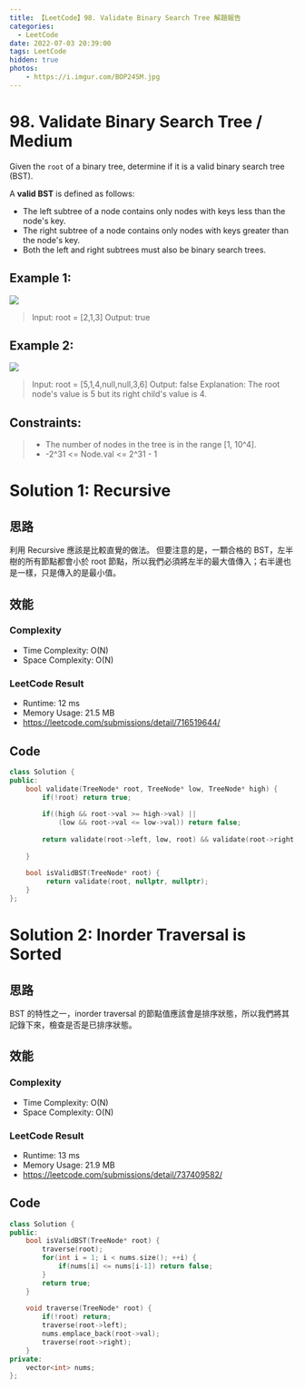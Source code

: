 ```yaml
---
title: 【LeetCode】98. Validate Binary Search Tree 解題報告
categories:
  - LeetCode
date: 2022-07-03 20:39:00
tags: LeetCode
hidden: true
photos:
    - https://i.imgur.com/BOP24SM.jpg
---
```


# 98. Validate Binary Search Tree / Medium

Given the `root` of a binary tree, determine if it is a valid binary search tree (BST).

A **valid BST** is defined as follows:
- The left subtree of a node contains only nodes with keys less than the node's key.
- The right subtree of a node contains only nodes with keys greater than the node's key.
- Both the left and right subtrees must also be binary search trees.

<!-- more -->

## Example 1:
![](https://assets.leetcode.com/uploads/2020/12/01/tree1.jpg)
> Input: root = [2,1,3]
> Output: true

## Example 2:
![](https://assets.leetcode.com/uploads/2020/12/01/tree2.jpg)
> Input: root = [5,1,4,null,null,3,6]
> Output: false
> Explanation: The root node's value is 5 but its right child's value is 4.

## Constraints:
> - The number of nodes in the tree is in the range [1, 10^4].
> - -2^31 <= Node.val <= 2^31 - 1

# Solution 1: Recursive
## 思路

利用 Recursive 應該是比較直覺的做法。
但要注意的是，一顆合格的 BST，左半樹的所有節點都會小於 root 節點，所以我們必須將左半的最大值傳入；右半邊也是一樣，只是傳入的是最小值。

## 效能
### Complexity 
- Time Complexity: O(N)
- Space Complexity: O(N)

### LeetCode Result
- Runtime: 12 ms
- Memory Usage: 21.5 MB 
- https://leetcode.com/submissions/detail/716519644/

## Code 
```cpp
class Solution {
public:
    bool validate(TreeNode* root, TreeNode* low, TreeNode* high) {
        if(!root) return true;
        
        if((high && root->val >= high->val) || 
            (low && root->val <= low->val)) return false;
        
        return validate(root->left, low, root) && validate(root->right, root, high);
        
    }
    
    bool isValidBST(TreeNode* root) {
         return validate(root, nullptr, nullptr);
    }
};
```

# Solution 2: Inorder Traversal is Sorted 
## 思路

BST 的特性之一，inorder traversal 的節點值應該會是排序狀態，所以我們將其記錄下來，檢查是否是已排序狀態。

## 效能

### Complexity 
- Time Complexity: O(N)
- Space Complexity: O(N)

### LeetCode Result
- Runtime: 13 ms
- Memory Usage: 21.9 MB 
- https://leetcode.com/submissions/detail/737409582/

## Code 
```cpp
class Solution {
public:
    bool isValidBST(TreeNode* root) {
        traverse(root);
        for(int i = 1; i < nums.size(); ++i) {
            if(nums[i] <= nums[i-1]) return false;
        }
        return true;
    }
    
    void traverse(TreeNode* root) {
        if(!root) return;
        traverse(root->left);
        nums.emplace_back(root->val);
        traverse(root->right);
    }
private:
    vector<int> nums;
};
```